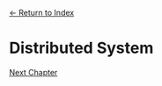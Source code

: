 [← Return to Index](https://github.com/kspra3/FIT3143-Notes)

# Distributed System

[Next Chapter](https://github.com/kspra3/FIT3143-Notes/blob/master/Notes/02%20-%20Inter-Process%20Communication.md)
